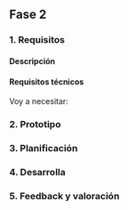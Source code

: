 ## Fase 2

### 1. Requisitos

#### Descripción


#### Requisitos técnicos

Voy a necesitar:


### 2. Prototipo


### 3. Planificación


### 4. Desarrolla

### 5. Feedback y valoración


